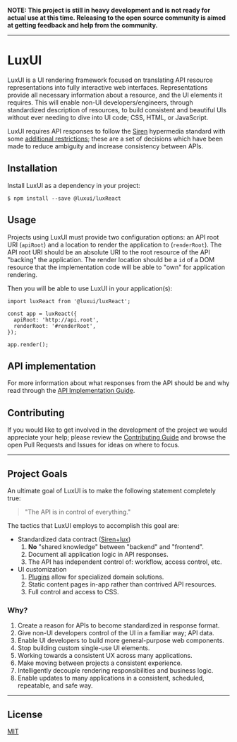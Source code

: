 **NOTE: This project is still in heavy development and is not ready for actual
use at this time. Releasing to the open source community is aimed at getting
feedback and help from the community.**

---

LuxUI
=====

LuxUI is a UI rendering framework focused on translating API resource
representations into fully interactive web interfaces. Representations provide
all necessary information about a resource, and the UI elements it requires.
This will enable non-UI developers/engineers, through standardized description
of resources, to build consistent and beautiful UIs without ever needing to
dive into UI code; CSS, HTML, or JavaScript.

LuxUI requires API responses to follow the [Siren][Siren] hypermedia standard
with some [additional restrictions][Siren+lux]; these are a set of decisions
which have been made to reduce ambiguity and increase consistency between APIs.

## Installation

Install LuxUI as a dependency in your project:

```
$ npm install --save @luxui/luxReact
```

## Usage

Projects using LuxUI must provide two configuration options: an API root URI
(`apiRoot`) and a location to render the application to (`renderRoot`). The API
root URI should be an absolute URI to the root resource of the API "backing"
the application. The render location should be a `id` of a DOM resource that
the implementation code will be able to "own" for application rendering.

Then you will be able to use LuxUI in your application(s):

```
import luxReact from '@luxui/luxReact';

const app = luxReact({
  apiRoot: 'http://api.root',
  renderRoot: '#renderRoot',
});

app.render();
```

## API implementation

For more information about what responses from the API should be and why read
through the [API Implementation Guide](API_IMPLEMENTATION.md).

## Contributing

If you would like to get involved in the development of the project we would
appreciate your help; please review the [Contributing Guide][Contribute] and
browse the open Pull Requests and Issues for ideas on where to focus.

---

## Project Goals

An ultimate goal of LuxUI is to make the following statement completely true:

  > "The API is in control of everything."

The tactics that LuxUI employs to accomplish this goal are:

  - Standardized data contract ([Siren+lux][Siren+lux])
    1. **No** "shared knowledge" between "backend" and "frontend".
    2. Document all application logic in API responses.
    3. The API has independent control of: workflow, access control, etc.
  - UI customization
    1. [Plugins][plugins] allow for specialized domain solutions.
    2. Static content pages in-app rather than contrived API resources.
    3. Full control and access to CSS.

### Why?

  1. Create a reason for APIs to become standardized in response format.
  2. Give non-UI developers control of the UI in a familiar way; API data.
  3. Enable UI developers to build more general-purpose web components.
  4. Stop building custom single-use UI elements.
  5. Working towards a consistent UX across many applications.
  6. Make moving between projects a consistent experience.
  7. Intelligently decouple rendering responsibilities and business logic.
  8. Enable updates to many applications in a consistent, scheduled,
      repeatable, and safe way.

---

## License

[MIT](LICENSE.md)

[Contribute]: CONTRIBUTING.md
[plugins]: PLUGINS.md
[ReactJS]: https://facebook.github.io/react/
[Siren]: https://github.com/kevinswiber/siren
[Siren+lux]: SIREN+LUX.md
